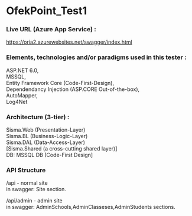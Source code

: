 # OfekPoint_Test1

### **Live URL (Azure App Service) :**  
https://oria2.azurewebsites.net/swagger/index.html
  
  

### **Elements, technologies and/or paradigms used in this tester :**  
ASP.NET 6.0,  
 MSSQL,   
Entity Framework Core (Code-First-Design),    
Dependendancy Injection (ASP.CORE Out-of-the-box),   
AutoMapper,   
Log4Net  

  
  
  
### **Architecture (3-tier) :**  
Sisma.Web (Presentation-Layer)  
Sisma.BL  (Business-Logic-Layer)  
Sisma.DAL  (Data-Access-Layer)  
[Sisma.Shared  (a cross-cutting shared layer)]   
DB:  MSSQL DB  (Code-First Design]  



### **API Structure**  

/api  -  normal site  
in swagger: Site section.

/api/admin  -  admin site  
in swagger: AdminSchools,AdminClasseses,AdminStudents sections.
  
